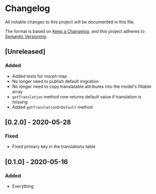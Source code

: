 # Changelog
All notable changes to this project will be documented in this file.

The format is based on [Keep a Changelog](https://keepachangelog.com/en/1.0.0/),
and this project adheres to [Semantic Versioning](https://semver.org/spec/v2.0.0.html).

## [Unreleased]
### Added
- Added tests for morph map 
- No longer need to publish default migration
- No longer need to copy translatable attributes into the model's fillable array
- `getTranslation` method now returns default value if translation is missing
- Added `getTranslationOrDefault` method

## [0.2.0] - 2020-05-28
### Fixed
- Fixed primary key in the translations table

## [0.1.0] - 2020-05-16
### Added
- Everything
